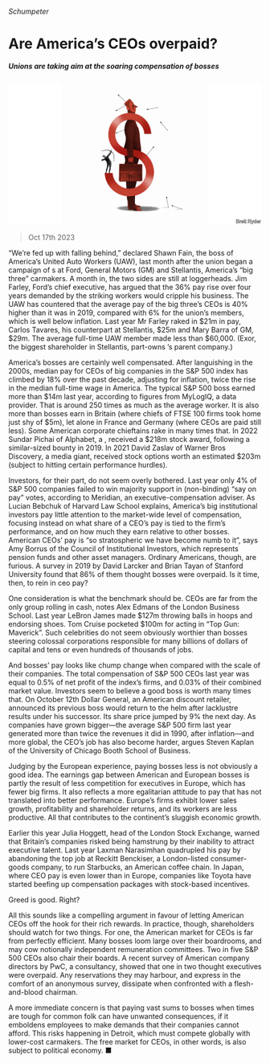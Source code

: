 ###### Schumpeter

# Are America’s CEOs overpaid? 

##### Unions are taking aim at the soaring compensation of bosses 

![image](images/20231021_WBD000.jpg) 

> Oct 17th 2023 

“We’re fed up with falling behind,” declared Shawn Fain, the boss of America’s United Auto Workers (UAW), last month after the union began a campaign of s at Ford, General Motors (GM) and Stellantis, America’s “big three” carmakers. A month in, the two sides are still at loggerheads. Jim Farley, Ford’s chief executive, has argued that the 36% pay rise over four years demanded by the striking workers would cripple his business. The UAW has countered that the average pay of the big three’s CEOs is 40% higher than it was in 2019, compared with 6% for the union’s members, which is well below inflation. Last year Mr Farley raked in $21m in pay, Carlos Tavares, his counterpart at Stellantis, $25m and Mary Barra of GM, $29m. The average full-time UAW member made less than $60,000. (Exor, the biggest shareholder in Stellantis, part-owns ’s parent company.)

America’s bosses are certainly well compensated. After languishing in the 2000s, median pay for CEOs of big companies in the S&amp;P 500 index has climbed by 18% over the past decade, adjusting for inflation, twice the rise in the median full-time wage in America. The typical S&amp;P 500 boss earned more than $14m last year, according to figures from MyLogIQ, a data provider. That is around 250 times as much as the average worker. It is also more than bosses earn in Britain (where chiefs of FTSE 100 firms took home just shy of $5m), let alone in France and Germany (where CEOs are paid still less). Some American corporate chieftains rake in many times that. In 2022 Sundar Pichai of Alphabet, a , received a $218m stock award, following a similar-sized bounty in 2019. In 2021 David Zaslav of Warner Bros Discovery, a media giant, received stock options worth an estimated $203m (subject to hitting certain performance hurdles).

Investors, for their part, do not seem overly bothered. Last year only 4% of S&amp;P 500 companies failed to win majority support in (non-binding) “say on pay” votes, according to Meridian, an executive-compensation adviser. As Lucian Bebchuk of Harvard Law School explains, America’s big institutional investors pay little attention to the market-wide level of compensation, focusing instead on what share of a CEO’s pay is tied to the firm’s performance, and on how much they earn relative to other bosses. American CEOs’ pay is “so stratospheric we have become numb to it”, says Amy Borrus of the Council of Institutional Investors, which represents pension funds and other asset managers. Ordinary Americans, though, are furious. A survey in 2019 by David Larcker and Brian Tayan of Stanford University found that 86% of them thought bosses were overpaid. Is it time, then, to rein in ceo pay? 

One consideration is what the benchmark should be. CEOs are far from the only group rolling in cash, notes Alex Edmans of the London Business School. Last year LeBron James made $127m throwing balls in hoops and endorsing shoes. Tom Cruise pocketed $100m for acting in “Top Gun: Maverick”. Such celebrities do not seem obviously worthier than bosses steering colossal corporations responsible for many billions of dollars of capital and tens or even hundreds of thousands of jobs. 

And bosses’ pay looks like chump change when compared with the scale of their companies. The total compensation of S&amp;P 500 CEOs last year was equal to 0.5% of net profit of the index’s firms, and 0.03% of their combined market value. Investors seem to believe a good boss is worth many times that. On October 12th Dollar General, an American discount retailer, announced its previous boss would return to the helm after lacklustre results under his successor. Its share price jumped by 9% the next day. As companies have grown bigger—the average S&amp;P 500 firm last year generated more than twice the revenues it did in 1990, after inflation—and more global, the CEO’s job has also become harder, argues Steven Kaplan of the University of Chicago Booth School of Business. 

Judging by the European experience, paying bosses less is not obviously a good idea. The earnings gap between American and European bosses is partly the result of less competition for executives in Europe, which has fewer big firms. It also reflects a more egalitarian attitude to pay that has not translated into better performance. Europe’s firms exhibit lower sales growth, profitability and shareholder returns, and its workers are less productive. All that contributes to the continent’s sluggish economic growth. 

Earlier this year Julia Hoggett, head of the London Stock Exchange, warned that Britain’s companies risked being hamstrung by their inability to attract executive talent. Last year Laxman Narasimhan quadrupled his pay by abandoning the top job at Reckitt Benckiser, a London-listed consumer-goods company, to run Starbucks, an American coffee chain. In Japan, where CEO pay is even lower than in Europe, companies like Toyota have started beefing up compensation packages with stock-based incentives.

Greed is good. Right?

All this sounds like a compelling argument in favour of letting American CEOs off the hook for their rich rewards. In practice, though, shareholders should watch for two things. For one, the American market for CEOs is far from perfectly efficient. Many bosses loom large over their boardrooms, and may cow notionally independent remuneration committees. Two in five S&amp;P 500 CEOs also chair their boards. A recent survey of American company directors by PwC, a consultancy, showed that one in two thought executives were overpaid. Any reservations they may harbour, and express in the comfort of an anonymous survey, dissipate when confronted with a flesh-and-blood chairman. 

A more immediate concern is that paying vast sums to bosses when times are tough for common folk can have unwanted consequences, if it emboldens employees to make demands that their companies cannot afford. This risks happening in Detroit, which must compete globally with lower-cost carmakers. The free market for CEOs, in other words, is also subject to political economy. ■






